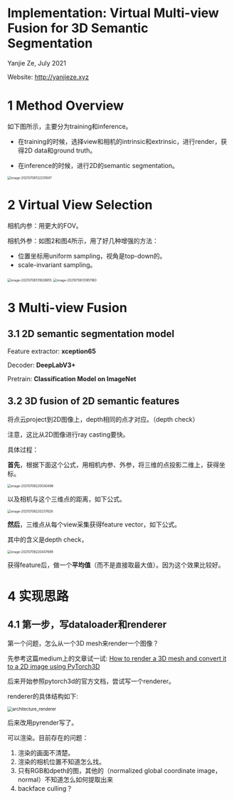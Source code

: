 # Implementation: Virtual Multi-view Fusion for 3D Semantic Segmentation

Yanjie Ze, July 2021

Website: http://yanjieze.xyz

# 1 Method Overview

如下图所示，主要分为training和inference。

- 在training的时候，选择view和相机的intrinsic和extrinsic，进行render，获得2D data和ground truth。

- 在inference的时候，进行2D的semantic segmentation。

<img src="/Users/yanjieze/Library/Application Support/typora-user-images/image-20210706122231647.png" alt="image-20210706122231647" style="zoom:50%;" />

# 2 Virtual View Selection

相机内参：用更大的FOV。

相机外参：如图2和图4所示，用了好几种增强的方法：

- 位置坐标用uniform sampling，视角是top-down的。
- scale-invariant sampling。

<img src="/Users/yanjieze/Library/Application Support/typora-user-images/image-20210706131828955.png" alt="image-20210706131828955" style="zoom:50%;" />

<img src="/Users/yanjieze/Library/Application Support/typora-user-images/image-20210706131851160.png" alt="image-20210706131851160" style="zoom:50%;" />

# 3 Multi-view Fusion

## 3.1 2D semantic segmentation model

Feature extractor: **xception65**

Decoder: **DeepLabV3+**

Pretrain: **Classification Model on ImageNet**



## 3.2 3D fusion of 2D semantic features

将点云project到2D图像上，depth相同的点才对应。（depth check）

注意，这比从2D图像进行ray casting要快。

具体过程：

**首先**，根据下面这个公式，用相机内参、外参，将三维的点投影二维上，获得坐标。

<img src="/Users/yanjieze/Library/Application Support/typora-user-images/image-20210706220040486.png" alt="image-20210706220040486" style="zoom:50%;" />

以及相机与这个三维点的距离，如下公式。

<img src="/Users/yanjieze/Library/Application Support/typora-user-images/image-20210706220237628.png" alt="image-20210706220237628" style="zoom:50%;" />

**然后**，三维点从每个view采集获得feature vector，如下公式。

其中的含义是depth check，

<img src="/Users/yanjieze/Library/Application Support/typora-user-images/image-20210706220447689.png" alt="image-20210706220447689" style="zoom:50%;" />

获得feature后，做一个**平均值**（而不是直接取最大值）。因为这个效果比较好。



# 4 实现思路

## 4.1 第一步，写dataloader和renderer

第一个问题，怎么从一个3D mesh来render一个图像？

先参考这篇medium上的文章试一试: [How to render a 3D mesh and convert it to a 2D image using PyTorch3D](https://towardsdatascience.com/how-to-render-3d-files-using-pytorch3d-ef9de72483f8)

后来开始参照pytorch3d的官方文档，尝试写一个renderer。

renderer的具体结构如下:

<img src="/Users/yanjieze/Downloads/architecture_renderer.jpeg" alt="architecture_renderer" style="zoom:69%;" />

后来改用pyrender写了。

可以渲染。目前存在的问题：

1. 渲染的画面不清楚。
2. 渲染的相机位置不知道怎么找。
3. 只有RGB和dpeth的图，其他的（normalized global coordinate image， normal）不知道怎么如何提取出来
4. backface culling？
